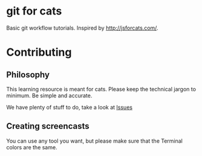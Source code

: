 # git for cats
Basic git workflow tutorials. Inspired by http://jsforcats.com/.

# Contributing

## Philosophy
This learning resource is meant for cats. Please keep the technical jargon to minimum. Be simple and accurate.

We have plenty of stuff to do, take a look at [Issues](https://github.com/akoskm/gitforcats/issues)

## Creating screencasts
You can use any tool you want, but please make sure that the Terminal colors are the same.
